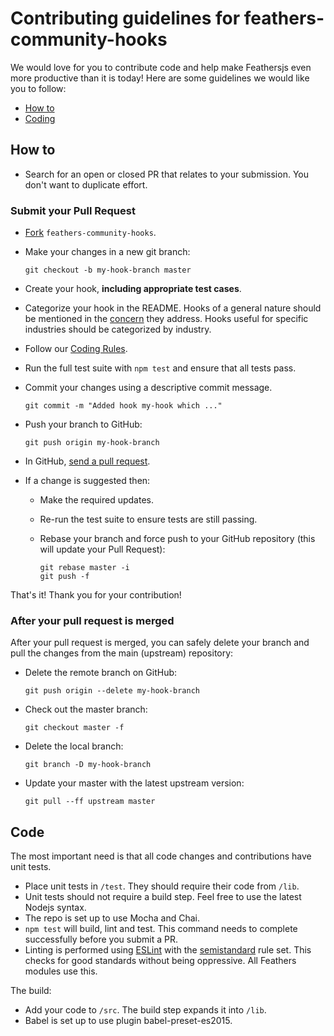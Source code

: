 # Contributing guidelines for feathers-community-hooks

We would love for you to contribute code and help make Feathersjs even more productive than it is
today! Here are some guidelines we would like you to follow:

 - [How to](#submit)
 - [Coding](#rules)

## <a name="submit"></a> How to

* Search for an open or closed PR that relates to your submission.
You don't want to duplicate effort.

### <a name="submit-pr"></a> Submit your Pull Request

* [Fork](https://guides.github.com/activities/forking/) `feathers-community-hooks`.
* Make your changes in a new git branch:

     ```shell
     git checkout -b my-hook-branch master
     ```

* Create your hook, **including appropriate test cases**.
* Categorize your hook in the README.
Hooks of a general nature should be mentioned in the
[concern](https://stackoverflow.com/questions/23700540/cross-cutting-concern-example)
they address.
Hooks useful for specific industries should be categorized by industry.

* Follow our [Coding Rules](#rules).
* Run the full test suite with `npm test` and ensure that all tests pass.
* Commit your changes using a descriptive commit message.

     ```shell
     git commit -m "Added hook my-hook which ..."
     ```

* Push your branch to GitHub:

    ```shell
    git push origin my-hook-branch
    ```

* In GitHub, [send a pull request](https://help.github.com/articles/creating-a-pull-request/).
* If a change is suggested then:
  * Make the required updates.
  * Re-run the test suite to ensure tests are still passing.
  * Rebase your branch and force push to your GitHub repository (this will update your Pull Request):

    ```shell
    git rebase master -i
    git push -f
    ```

That's it! Thank you for your contribution!

### After your pull request is merged

After your pull request is merged, you can safely delete your branch and pull the changes
from the main (upstream) repository:

* Delete the remote branch on GitHub:

    ```shell
    git push origin --delete my-hook-branch
    ```

* Check out the master branch:

    ```shell
    git checkout master -f
    ```

* Delete the local branch:

    ```shell
    git branch -D my-hook-branch
    ```

* Update your master with the latest upstream version:

    ```shell
    git pull --ff upstream master
    ```

## <a name="rules"></a> Code

The most important need is that all code changes and contributions have unit tests.

* Place unit tests in `/test`. They should require their code from `/lib`.
* Unit tests should not require a build step. Feel free to use the latest Nodejs syntax.
* The repo is set up to use Mocha and Chai.
* `npm test` will build, lint and test.
This command needs to complete successfully before you submit a PR.
* Linting is performed using [ESLint](http://eslint.org/) with the
[semistandard](https://github.com/Flet/semistandard) rule set.
This checks for good standards without being oppressive.
All Feathers modules use this.

The build:

* Add your code to `/src`. The build step expands it into `/lib`.
* Babel is set up to use plugin babel-preset-es2015.
